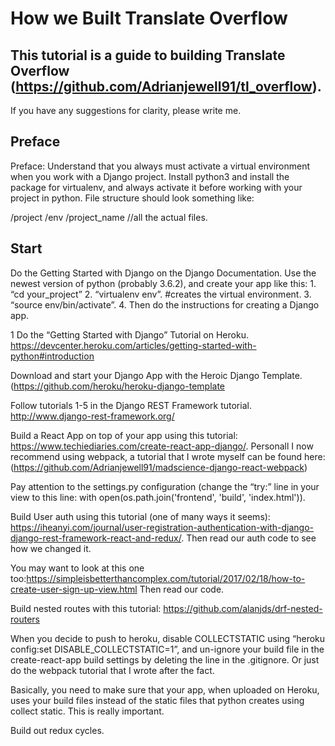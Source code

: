 # How we Built Translate Overflow

## This tutorial is a guide to building Translate Overflow (https://github.com/Adrianjewell91/tl_overflow).

If you have any suggestions for clarity, please write me.

## Preface
Preface: Understand that you always must activate a virtual environment when you work with a Django project. Install python3 and install the package for virtualenv, and always activate it before working with your project in python. File structure should look something like:

/project
   /env 
   /project_name
      //all the actual files. 

## Start 
Do the Getting Started with Django on the Django Documentation. Use the newest version of python (probably 3.6.2), and create your app like this: 1. “cd your_project” 2. “virtualenv env”. #creates the virtual environment. 3. “source env/bin/activate”. 4. Then do the instructions for creating a Django app.

1 Do the “Getting Started with Django” Tutorial on Heroku. https://devcenter.heroku.com/articles/getting-started-with-python#introduction

Download and start your Django App with the Heroic Django Template.
(https://github.com/heroku/heroku-django-template

Follow tutorials 1-5 in the Django REST Framework tutorial.
http://www.django-rest-framework.org/

Build a React App on top of your app using this tutorial: https://www.techiediaries.com/create-react-app-django/.  Personall I now recommend using webpack, a tutorial that I wrote myself can be found here: (https://github.com/Adrianjewell91/madscience-django-react-webpack)

Pay attention to the settings.py configuration (change the “try:” line in your view to this line: with open(os.path.join('frontend', 'build', 'index.html')).

Build User auth using this tutorial (one of many ways it seems): https://iheanyi.com/journal/user-registration-authentication-with-django-django-rest-framework-react-and-redux/. Then read our auth code to see how we changed it.

You may want to look at this one too:https://simpleisbetterthancomplex.com/tutorial/2017/02/18/how-to-create-user-sign-up-view.html Then read our code.

Build nested routes with this tutorial: https://github.com/alanjds/drf-nested-routers

When you decide to push to heroku, disable COLLECTSTATIC using “heroku config:set DISABLE_COLLECTSTATIC=1”, and un-ignore your build file in the create-react-app build settings by deleting the line in the .gitignore. Or just do the webpack tutorial that I wrote after the fact.

Basically, you need to make sure that your app, when uploaded on Heroku, uses your build files instead of the static files that python creates using collect static. This is really important.

Build out redux cycles.